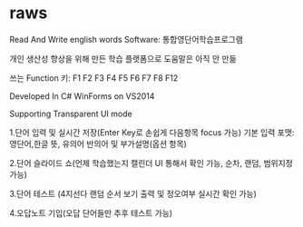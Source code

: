 # raws
Read And Write english words Software: 통합영단어학습프로그램

개인 생산성 향상을 위해 만든 학습 플랫폼으로 도움말은 아직 안 만듦

쓰는 Function 키: F1 F2 F3 F4 F5 F6 F7 F8 F12

Developed In C# WinForms on VS2014

Supporting Transparent UI mode

1.단어 입력 및 실시간 저장(Enter Key로 손쉽게 다음항목 focus 가능) 기본 입력 포맷: 영단어,한글 뜻, 유의어 반의어 및 부가설명(옵션 항목)

2.단어 슬라이드 쇼(언제 학습했는지 캘린더 UI 통해서 확인 가능, 순차, 랜덤, 범위지정 가능)

3.단어 테스트 (4지선다 랜덤 순서 보기 출력 및 정오여부 실시간 확인 가능)

4.오답노트 기입(오답 단어들만 추후 테스트 가능)


